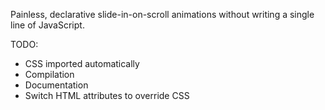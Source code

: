 Painless, declarative slide-in-on-scroll animations without writing a single line of JavaScript.

TODO: 
  * CSS imported automatically
  * Compilation
  * Documentation
  * Switch HTML attributes to override CSS